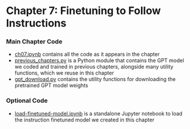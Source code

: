 # Chapter 7: Finetuning to Follow Instructions

### Main Chapter Code

- [ch07.ipynb](ch07.ipynb) contains all the code as it appears in the chapter
- [previous_chapters.py](previous_chapters.py)  is a Python module that contains the GPT model we coded and trained in previous chapters, alongside many utility functions, which we reuse in this chapter
- [gpt_download.py](gpt_download.py) contains the utility functions for downloading the pretrained GPT model weights

### Optional Code

- [load-finetuned-model.ipynb](load-finetuned-model.ipynb)  is a standalone Jupyter notebook to load the instruction finetuned model we created in this chapter